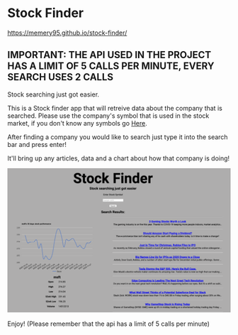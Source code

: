 # Stock Finder

https://memery95.github.io/stock-finder/

## IMPORTANT: THE API USED IN THE PROJECT HAS A LIMIT OF 5 CALLS PER MINUTE, EVERY SEARCH USES 2 CALLS

Stock searching just got easier.

This is a Stock finder app that will retreive data about the company that is searched. Please use the company's symbol that is used in the stock market, if you don't know any symbols go <a href="https://www.marketwatch.com/tools/quotes/lookup.asp">Here</a>.

After finding a company you would like to search just type it into the search bar and press enter! 

It'll bring up any articles, data and a chart about how that company is doing!

<img src="screenshots/stock-finder-search-results.png">

Enjoy! (Please remember that the api has a limit of 5 calls per minute)